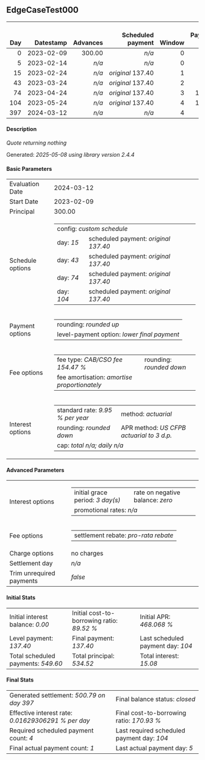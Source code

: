 <h2>EdgeCaseTest000</h2>
<table>
    <thead style="vertical-align: bottom;">
        <th class="ci00" style="text-align: right;">Day</th>
        <th class="ci01" style="text-align: right;">Datestamp</th>
        <th class="ci02" style="text-align: right;">Advances</th>
        <th class="ci03" style="text-align: right;">Scheduled payment</th>
        <th class="ci04" style="text-align: right;">Window</th>
        <th class="ci05" style="text-align: right;">Payment due</th>
        <th class="ci06" style="text-align: right;">Actual payments</th>
        <th class="ci07" style="text-align: right;">Net effect</th>
        <th class="ci08" style="text-align: right;">Payment status</th>
        <th class="ci09" style="text-align: right;">Balance status</th>
        <th class="ci10" style="text-align: right;">Actuarial interest</th>
        <th class="ci11" style="text-align: right;">New interest</th>
        <th class="ci12" style="text-align: right;">Interest portion</th>
        <th class="ci13" style="text-align: right;">Fee rebate if&nbsp;settled</th>
        <th class="ci14" style="text-align: right;">Fee rebate</th>
        <th class="ci15" style="text-align: right;">Fee portion</th>
        <th class="ci16" style="text-align: right;">Principal portion</th>
        <th class="ci17" style="text-align: right;">Interest balance</th>
        <th class="ci18" style="text-align: right;">Fee balance</th>
        <th class="ci19" style="text-align: right;">Principal balance</th>
    </thead>
    <tr style="text-align: right;">
        <td class="ci00">0</td>
        <td class="ci01" style="white-space: nowrap;">2023-02-09</td>
        <td class="ci02">300.00</td>
        <td class="ci03" style="white-space: nowrap;"><i>n/a<i></td>
        <td class="ci04">0</td>
        <td class="ci05">0.00</td>
        <td class="ci06"><i>n/a</i></td>
        <td class="ci07">0.00</td>
        <td class="ci08"><i>none&nbsp;scheduled</i></td>
        <td class="ci09">open</td>
        <td class="ci10">0.0000</td>
        <td class="ci11">0.0000</td>
        <td class="ci12">0.00</td>
        <td class="ci13">463.41</td>
        <td class="ci14">0.00</td>
        <td class="ci15">0.00</td>
        <td class="ci16">0.00</td>
        <td class="ci17">0.0000</td>
        <td class="ci18">463.41</td>
        <td class="ci19">300.00</td>
    </tr>
    <tr style="text-align: right;">
        <td class="ci00">5</td>
        <td class="ci01" style="white-space: nowrap;">2023-02-14</td>
        <td class="ci02"><i>n/a</i></td>
        <td class="ci03" style="white-space: nowrap;"><i>n/a<i></td>
        <td class="ci04">0</td>
        <td class="ci05">0.00</td>
        <td class="ci06"><i>confirmed</i>&nbsp;312.00</td>
        <td class="ci07">312.00</td>
        <td class="ci08"><i>extra&nbsp;payment</i></td>
        <td class="ci09">open</td>
        <td class="ci10">1.0405</td>
        <td class="ci11">1.0405</td>
        <td class="ci12">1.04</td>
        <td class="ci13">441.14</td>
        <td class="ci14">0.00</td>
        <td class="ci15">188.77</td>
        <td class="ci16">122.19</td>
        <td class="ci17">0.0000</td>
        <td class="ci18">274.64</td>
        <td class="ci19">177.81</td>
    </tr>
    <tr style="text-align: right;">
        <td class="ci00">15</td>
        <td class="ci01" style="white-space: nowrap;">2023-02-24</td>
        <td class="ci02"><i>n/a</i></td>
        <td class="ci03" style="white-space: nowrap;"><i>original</i> 137.40</td>
        <td class="ci04">1</td>
        <td class="ci05">0.00</td>
        <td class="ci06"><i>n/a</i></td>
        <td class="ci07">0.00</td>
        <td class="ci08"><i>nothing&nbsp;due</i></td>
        <td class="ci09">open</td>
        <td class="ci10">1.2334</td>
        <td class="ci11">1.2334</td>
        <td class="ci12">0.00</td>
        <td class="ci13">396.58</td>
        <td class="ci14">0.00</td>
        <td class="ci15">0.00</td>
        <td class="ci16">0.00</td>
        <td class="ci17">1.2334</td>
        <td class="ci18">274.64</td>
        <td class="ci19">177.81</td>
    </tr>
    <tr style="text-align: right;">
        <td class="ci00">43</td>
        <td class="ci01" style="white-space: nowrap;">2023-03-24</td>
        <td class="ci02"><i>n/a</i></td>
        <td class="ci03" style="white-space: nowrap;"><i>original</i> 137.40</td>
        <td class="ci04">2</td>
        <td class="ci05">0.00</td>
        <td class="ci06"><i>n/a</i></td>
        <td class="ci07">0.00</td>
        <td class="ci08"><i>nothing&nbsp;due</i></td>
        <td class="ci09">open</td>
        <td class="ci10">3.4535</td>
        <td class="ci11">3.4535</td>
        <td class="ci12">0.00</td>
        <td class="ci13">271.81</td>
        <td class="ci14">0.00</td>
        <td class="ci15">0.00</td>
        <td class="ci16">0.00</td>
        <td class="ci17">4.6869</td>
        <td class="ci18">274.64</td>
        <td class="ci19">177.81</td>
    </tr>
    <tr style="text-align: right;">
        <td class="ci00">74</td>
        <td class="ci01" style="white-space: nowrap;">2023-04-24</td>
        <td class="ci02"><i>n/a</i></td>
        <td class="ci03" style="white-space: nowrap;"><i>original</i> 137.40</td>
        <td class="ci04">3</td>
        <td class="ci05">100.20</td>
        <td class="ci06"><i>n/a</i></td>
        <td class="ci07">0.00</td>
        <td class="ci08"><i>missed&nbsp;payment</i></td>
        <td class="ci09">open</td>
        <td class="ci10">3.8235</td>
        <td class="ci11">3.8235</td>
        <td class="ci12">0.00</td>
        <td class="ci13">133.68</td>
        <td class="ci14">0.00</td>
        <td class="ci15">0.00</td>
        <td class="ci16">0.00</td>
        <td class="ci17">8.5104</td>
        <td class="ci18">274.64</td>
        <td class="ci19">177.81</td>
    </tr>
    <tr style="text-align: right;">
        <td class="ci00">104</td>
        <td class="ci01" style="white-space: nowrap;">2023-05-24</td>
        <td class="ci02"><i>n/a</i></td>
        <td class="ci03" style="white-space: nowrap;"><i>original</i> 137.40</td>
        <td class="ci04">4</td>
        <td class="ci05">137.40</td>
        <td class="ci06"><i>n/a</i></td>
        <td class="ci07">0.00</td>
        <td class="ci08"><i>paid&nbsp;later&nbsp;in&nbsp;full</i></td>
        <td class="ci09">open</td>
        <td class="ci10">3.7002</td>
        <td class="ci11">3.7002</td>
        <td class="ci12">0.00</td>
        <td class="ci13">0.00</td>
        <td class="ci14">0.00</td>
        <td class="ci15">0.00</td>
        <td class="ci16">0.00</td>
        <td class="ci17">12.2106</td>
        <td class="ci18">274.64</td>
        <td class="ci19">177.81</td>
    </tr>
    <tr style="text-align: right;">
        <td class="ci00">397</td>
        <td class="ci01" style="white-space: nowrap;">2024-03-12</td>
        <td class="ci02"><i>n/a</i></td>
        <td class="ci03" style="white-space: nowrap;"><i>n/a<i></td>
        <td class="ci04">4</td>
        <td class="ci05">0.00</td>
        <td class="ci06"><i>n/a</i></td>
        <td class="ci07">500.79</td>
        <td class="ci08"><i>generated</i></td>
        <td class="ci09">closed</td>
        <td class="ci10">36.1384</td>
        <td class="ci11">36.1384</td>
        <td class="ci12">48.34</td>
        <td class="ci13">0.00</td>
        <td class="ci14">0.00</td>
        <td class="ci15">274.64</td>
        <td class="ci16">177.81</td>
        <td class="ci17">0.0000</td>
        <td class="ci18">0.00</td>
        <td class="ci19">0.00</td>
    </tr>
</table>
<h4>Description</h4>
<p><i>Quote returning nothing</i></p>
<p>Generated: <i>2025-05-08 using library version 2.4.4</i></p>
<h4>Basic Parameters</h4>
<table>
    <tr>
        <td>Evaluation Date</td>
        <td>2024-03-12</td>
    </tr>
    <tr>
        <td>Start Date</td>
        <td>2023-02-09</td>
    </tr>
    <tr>
        <td>Principal</td>
        <td>300.00</td>
    </tr>
    <tr>
        <td>Schedule options</td>
        <td>
            <table>
                <tr>
                    <td colspan="2">config: <i>custom schedule</i></td>
                </tr>
                <tr>
                    <td>day: <i>15</i></td>
                    <td>scheduled payment: <i><i>original</i> 137.40</i></td>
                </tr>
                <tr>
                    <td>day: <i>43</i></td>
                    <td>scheduled payment: <i><i>original</i> 137.40</i></td>
                </tr>
                <tr>
                    <td>day: <i>74</i></td>
                    <td>scheduled payment: <i><i>original</i> 137.40</i></td>
                </tr>
                <tr>
                    <td>day: <i>104</i></td>
                    <td>scheduled payment: <i><i>original</i> 137.40</i></td>
                </tr>
            </table>
        </td>
    </tr>
    <tr>
        <td>Payment options</td>
        <td>
            <table>
                <tr>
                    <td>rounding: <i>rounded up</i></td>
                </tr>
                <tr>
                    <td>level-payment option: <i>lower&nbsp;final&nbsp;payment</i></td>
                </tr>
            </table>
        </td>
    </tr>
    <tr>
        <td>Fee options</td>
        <td>
            <table>
                <tr>
                    <td>fee type: <i><i>CAB/CSO fee</i> 154.47 %</i></td>
                    <td>rounding: <i>rounded down</i></td>
                </tr>
                <tr>
                    <td>fee amortisation: <i>amortise proportionately</i></td>
                </tr>
            </table>
        </td>
    </tr>
    <tr>
        <td>Interest options</td>
        <td>
            <table>
                <tr>
                    <td>standard rate: <i>9.95 % per year</i></td>
                    <td>method: <i>actuarial</i></td>
                </tr>
                <tr>
                    <td>rounding: <i>rounded down</i></td>
                    <td>APR method: <i>US CFPB actuarial to 3 d.p.</i></td>
                </tr>
                <tr>
                    <td colspan="2">cap: <i>total <i>n/a</i>; daily <i>n/a</i></td>
                </tr>
            </table>
        </td>
    </tr>
</table>
<h4>Advanced Parameters</h4>
<table>
    <tr>
        <td>Interest options</td>
        <td>
            <table>
                <tr>
                    <td>initial grace period: <i>3 day(s)</i></td>
                    <td>rate on negative balance: <i>zero</i></td>
                </tr>
                <tr>
                    <td colspan="2">promotional rates: <i><i>n/a</i></i></td>
                </tr>
            </table>
        </td>
    </tr>
    <tr>
        <td>Fee options</td>
        <td>
            <table>
                <tr>
                    <td>settlement rebate: <i>pro-rata rebate</i></td>
                </tr>
            </table>
        </td>
    </tr>
    <tr>
        <td>Charge options</td>
        <td>no charges
        </td>
    </tr>
    <tr>
        <td>Settlement day</td><td><i><i>n/a</i></i></td>
    </tr>
    <tr>
        <td>Trim unrequired payments</td><td><i>false</i></td>
    </tr>
</table>
<h4>Initial Stats</h4>
<table>
    <tr>
        <td>Initial interest balance: <i>0.00</i></td>
        <td>Initial cost-to-borrowing ratio: <i>89.52 %</i></td>
        <td>Initial APR: <i>468.068 %</i></td>
    </tr>
    <tr>
        <td>Level payment: <i>137.40</i></td>
        <td>Final payment: <i>137.40</i></td>
        <td>Last scheduled payment day: <i>104</i></td>
    </tr>
    <tr>
        <td>Total scheduled payments: <i>549.60</i></td>
        <td>Total principal: <i>534.52</i></td>
        <td>Total interest: <i>15.08</i></td>
    </tr>
</table>
<h4>Final Stats</h4>
<table>
    <tr>
        <td>Generated settlement: <i>500.79 on day 397</i></td>
        <td>Final balance status: <i>closed</i></td>
    </tr>
    <tr>
        <td>Effective interest rate: <i>0.01629306291 % per day</i></td>
        <td>Final cost-to-borrowing ratio: <i>170.93 %</i></td>
    </tr>
    <tr>
        <td>Required scheduled payment count: <i>4</i></td>
        <td>Last required scheduled payment day: <i>104</i></td>
    </tr>
    <tr>
        <td>Final actual payment count: <i>1</i></td>
        <td>Last actual payment day: <i>5</i></td>
    </tr>
</table>
